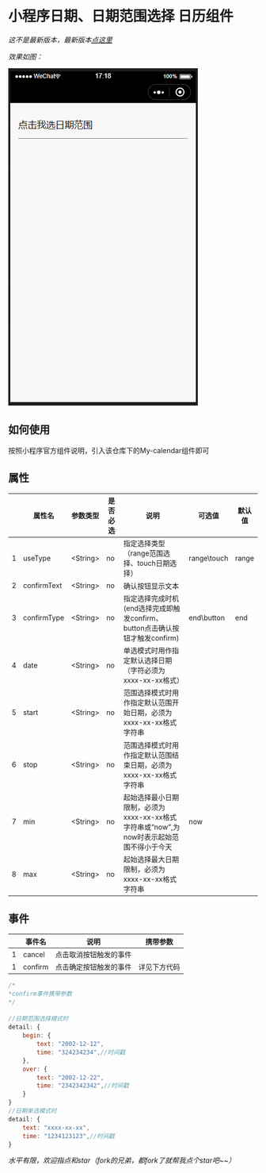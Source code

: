 # 小程序日期、日期范围选择 日历组件
*这不是最新版本，最新版本<a href="../README.md">点这里</a>*

*效果如图：*

![avatar](./GIF.gif)

## 如何使用
按照小程序官方组件说明，引入该仓库下的My-calendar组件即可

## 属性
||属性名|参数类型|是否必选|说明|可选值|默认值|
|-|-|-|-|-|-|-|
|1|useType|\<String\>|no|指定选择类型（range范围选择、touch日期选择）| range\touch|range|
|2|confirmText|\<String\>|no|确认按钮显示文本|||
|3|confirmType|\<String\>|no|指定选择完成时机(end选择完成即触发confirm、button点击确认按钮才触发confirm)|end\button|end|
|4|date|\<String\>|no|单选模式时用作指定默认选择日期（字符必须为xxxx-xx-xx格式）|||
|5|start|\<String\>|no|范围选择模式时用作指定默认范围开始日期，必须为xxxx-xx-xx格式字符串|||
|6|stop|\<String\>|no|范围选择模式时用作指定默认范围结束日期，必须为xxxx-xx-xx格式字符串|||
|7|min|\<String\>|no|起始选择最小日期限制，必须为xxxx-xx-xx格式字符串或“now”,为now时表示起始范围不得小于今天|now||
|8|max|\<String\>|no|起始选择最大日期限制，必须为xxxx-xx-xx格式字符串|||


## 事件
||事件名|说明|携带参数|
|-|-|-|-|
|1|cancel|点击取消按钮触发的事件|  |
|1|confirm|点击确定按钮触发的事件| 详见下方代码 |

```javascript
/*
*confirm事件携带参数
*/

//日期范围选择模式时
detail: {
    begin: {
        text: "2002-12-12",
        time: "324234234",//时间戳
    },
    over: {
        text: "2002-12-22",
        time: "2342342342",//时间戳
    }
}
//日期单选模式时
detail: {
    text: "xxxx-xx-xx",
    time: "1234123123",//时间戳
}

```

*水平有限，欢迎指点和star（fork的兄弟，都fork了就帮我点个star吧~~）*
